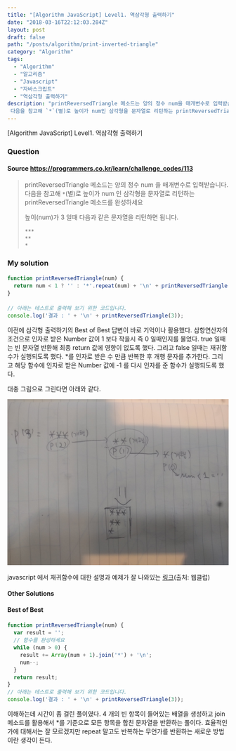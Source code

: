 ```yaml
---
title: "[Algorithm JavaScript] Level1. 역삼각형 출력하기"
date: "2018-03-16T22:12:03.284Z"
layout: post
draft: false
path: "/posts/algorithm/print-inverted-triangle"
category: "Algorithm"
tags:
  - "Algorithm"
  - "알고리즘"
  - "Javascript"
  - "자바스크립트"
  - "역삼각형 출력하기"
description: "printReversedTriangle 메소드는 양의 정수 num을 매개변수로 입력받습니다.
 다음을 참고해 `*`(별)로 높이가 num인 삼각형을 문자열로 리턴하는 printReversedTriangle 메소드를 완성하세요"
---
```


[Algorithm JavaScript] Level1. 역삼각형 출력하기

### Question

#### Source https://programmers.co.kr/learn/challenge_codes/113

> printReversedTriangle 메소드는 양의 정수 num 을 매개변수로 입력받습니다.
> 다음을 참고해 `*`(별)로 높이가 num 인 삼각형을 문자열로 리턴하는 printReversedTriangle 메소드를 완성하세요
>
> 높이(num)가 3 일때 다음과 같은 문자열을 리턴하면 됩니다.
>
> ```
> ***
> **
> *
> ```

### My solution

```javascript
function printReversedTriangle(num) {
  return num < 1 ? '' : '*'.repeat(num) + '\n' + printReversedTriangle(num - 1);
}

// 아래는 테스트로 출력해 보기 위한 코드입니다.
console.log('결과 : ' + '\n' + printReversedTriangle(3));
```

이전에 삼각형 출력하기의 Best of Best 답변이 바로 기억이나 활용했다. 삼항연산자의 조건으로 인자로 받은 Number 값이 1 보다 작을시 즉 0 일때인지를 물었다. true 일때는 빈 문자열 반환해 최종 return 값에 영향이 없도록 했다. 그리고 false 일때는 재귀함수가 실행되도록 했다. \*를 인자로 받은 수 만큼 반복한 후 개행 문자를 추가한다. 그리고 해당 함수에 인자로 받은 Number 값에 -1 를 다시 인자를 준 함수가 실행되도록 했다.

대충 그림으로 그린다면 아래와 같다.

![그림](./IMG_20180110_185110.jpg)

javascript 에서 재귀함수에 대한 설명과 예제가 잘 나와있는 [링크](http://webclub.tistory.com/72)(출처: 웹클럽)

#### Other Solutions

#### Best of Best

```javascript
function printReversedTriangle(num) {
  var result = '';
  // 함수를 완성하세요
  while (num > 0) {
    result += Array(num + 1).join('*') + '\n';
    num--;
  }
  return result;
}
// 아래는 테스트로 출력해 보기 위한 코드입니다.
console.log('결과 : ' + '\n' + printReversedTriangle(3));
```

이해하는데 시간이 좀 걸린 풀이였다. 4 개의 빈 항목이 들어있는 배열을 생성하고 join 메소드를 활용해서 \*를 기준으로 모든 항목을 합친 문자열을 반환하는 풀이다. 효율적인가에 대해서는 잘 모르겠지만 repeat 말고도 반복하는 무언가를 반환하는 새로운 방법이란 생각이 든다.
